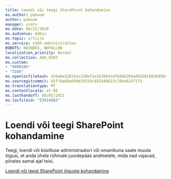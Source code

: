 ```yaml
---
title: Loendi või teegi SharePoint kohandamine
ms.author: pebaum
author: pebaum
manager: scotv
ms.date: 04/21/2020
ms.audience: Admin
ms.topic: article
ms.service: o365-administration
ROBOTS: NOINDEX, NOFOLLOW
localization_priority: Normal
ms.collection: Adm_O365
ms.custom:
- "9000165"
- "3166"
ms.openlocfilehash: 429a0a32819ac320bf1e1b76041dfb666109adbb5818836956663ca98797a462
ms.sourcegitcommit: b5f7da89a650d2915dc652449623c78be6247175
ms.translationtype: MT
ms.contentlocale: et-EE
ms.lasthandoff: 08/05/2021
ms.locfileid: "53914683"
---
```

# <a name="how-to-customize-permissions-for-a-sharepoint-list-or-library"></a>Loendi või teegi SharePoint kohandamine

Teegi, loendi või küsitluse administraatori või omanikuna saate muuta õigusi, et anda ühele rühmale juurdepääs andmetele, mida nad vajavad, piirates samal ajal teisi.

[Loendi või teegi SharePoint õiguste kohandamine](https://support.office.com/article/customize-permissions-for-a-sharepoint-list-or-library-02d770f3-59eb-4910-a608-5f84cc297782)